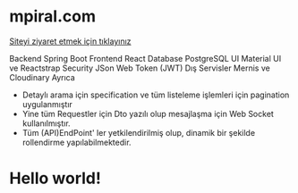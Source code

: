 # mpiral.com

[Siteyi ziyaret etmek için tıklayınız](http://www.mpiral.com)


Backend
Spring Boot
Frontend
React
Database
PostgreSQL
UI
Material UI ve Reactstrap
Security
JSon Web Token (JWT)
Dış Servisler
Mernis ve Cloudinary
Ayrıca
* Detaylı arama için specification ve tüm listeleme işlemleri için
pagination uygulanmıştır
* Yine tüm Requestler için Dto yazılı olup mesajlaşma için Web Socket kullanılmıştır.
* Tüm (API)EndPoint' ler yetkilendirilmiş olup, dinamik bir şekilde
rollendirme yapılabilmektedir.


<!DOCTYPE html>
<html>
    <head>
        <mate charest="utf-8" />
        <title>Hello world!</title>
    </head>
    <body>
        <h1>Hello world!</h1>
    </body>
</html>
